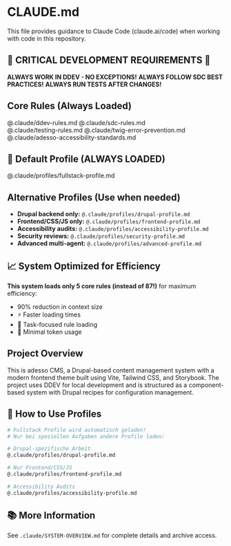 # CLAUDE.md

This file provides guidance to Claude Code (claude.ai/code) when working with code in this repository.

## 🚨 CRITICAL DEVELOPMENT REQUIREMENTS 🚨

**ALWAYS WORK IN DDEV - NO EXCEPTIONS!** 
**ALWAYS FOLLOW SDC BEST PRACTICES!**
**ALWAYS RUN TESTS AFTER CHANGES!**

## Core Rules (Always Loaded)

@.claude/ddev-rules.md
@.claude/sdc-rules.md  
@.claude/testing-rules.md
@.claude/twig-error-prevention.md
@.claude/adesso-accessibility-standards.md

## 🎯 Default Profile (ALWAYS LOADED)

@.claude/profiles/fullstack-profile.md

## Alternative Profiles (Use when needed)

- **Drupal backend only:** `@.claude/profiles/drupal-profile.md`
- **Frontend/CSS/JS only:** `@.claude/profiles/frontend-profile.md`  
- **Accessibility audits:** `@.claude/profiles/accessibility-profile.md`
- **Security reviews:** `@.claude/profiles/security-profile.md`
- **Advanced multi-agent:** `@.claude/profiles/advanced-profile.md`

## 📈 System Optimized for Efficiency

**This system loads only 5 core rules (instead of 87!)** for maximum efficiency:
- 90% reduction in context size
- ⚡ Faster loading times  
- 🎯 Task-focused rule loading
- 💾 Minimal token usage

## Project Overview

This is adesso CMS, a Drupal-based content management system with a modern frontend theme built using Vite, Tailwind CSS, and Storybook. The project uses DDEV for local development and is structured as a component-based system with Drupal recipes for configuration management.

## 🔄 How to Use Profiles

```bash
# Fullstack Profile wird automatisch geladen!
# Nur bei speziellen Aufgaben andere Profile laden:

# Drupal-spezifische Arbeit
@.claude/profiles/drupal-profile.md

# Nur Frontend/CSS/JS 
@.claude/profiles/frontend-profile.md

# Accessibility Audits
@.claude/profiles/accessibility-profile.md
```

## 📚 More Information

See `.claude/SYSTEM-OVERVIEW.md` for complete details and archive access.
